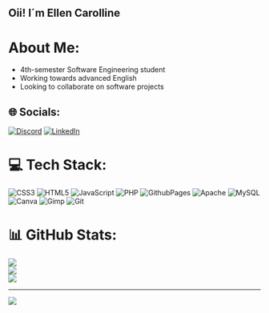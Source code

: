 ## Oii! I´m Ellen Carolline

# About Me:
- 4th-semester Software Engineering student
- Working towards advanced English
- Looking to collaborate on software projects


## 🌐 Socials:
[![Discord](https://img.shields.io/badge/Discord-%237289DA.svg?logo=discord&logoColor=white)](https://discord.gg/https://discord.gg/v53SsUfz) [![LinkedIn](https://img.shields.io/badge/LinkedIn-%230077B5.svg?logo=linkedin&logoColor=white)](https://linkedin.com/in/ellencdcoelho) 

# 💻 Tech Stack:
![CSS3](https://img.shields.io/badge/css3-%231572B6.svg?style=flat-square&logo=css3&logoColor=white) ![HTML5](https://img.shields.io/badge/html5-%23E34F26.svg?style=flat-square&logo=html5&logoColor=white) ![JavaScript](https://img.shields.io/badge/javascript-%23323330.svg?style=flat-square&logo=javascript&logoColor=%23F7DF1E) ![PHP](https://img.shields.io/badge/php-%23777BB4.svg?style=flat-square&logo=php&logoColor=white) ![GithubPages](https://img.shields.io/badge/github%20pages-121013?style=flat-square&logo=github&logoColor=white) ![Apache](https://img.shields.io/badge/apache-%23D42029.svg?style=flat-square&logo=apache&logoColor=white) ![MySQL](https://img.shields.io/badge/mysql-4479A1.svg?style=flat-square&logo=mysql&logoColor=white) ![Canva](https://img.shields.io/badge/Canva-%2300C4CC.svg?style=flat-square&logo=Canva&logoColor=white) ![Gimp](https://img.shields.io/badge/Gimp-657D8B?style=flat-square&logo=gimp&logoColor=FFFFFF) ![Git](https://img.shields.io/badge/git-%23F05033.svg?style=flat-square&logo=git&logoColor=white)
# 📊 GitHub Stats:
![](https://github-readme-stats.vercel.app/api?username=EllenCDCoelho&theme=omni&hide_border=false&include_all_commits=false&count_private=false)<br/>
![](https://github-readme-streak-stats.herokuapp.com/?user=EllenCDCoelho&theme=omni&hide_border=false)<br/>
![](https://github-readme-stats.vercel.app/api/top-langs/?username=EllenCDCoelho&theme=omni&hide_border=false&include_all_commits=false&count_private=false&layout=compact)

---
[![](https://visitcount.itsvg.in/api?id=EllenCDCoelho&icon=7&color=10)](https://visitcount.itsvg.in)

<!-- Proudly created with GPRM ( https://gprm.itsvg.in ) -->
